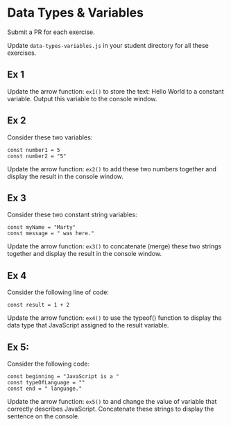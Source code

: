 # Data Types & Variables
Submit a PR for each exercise. 

Update `data-types-variables.js` in your student directory for all these exercises.

## Ex 1
Update the arrow function: `ex1()` to store the text: Hello World to a constant variable.
Output this variable to the console window.

## Ex 2
Consider these two variables:
```
const number1 = 5
const number2 = "5"
```

Update the arrow function: `ex2()` to add these two numbers together and display the result in the console window.

## Ex 3
Consider these two constant string variables:
```
const myName = "Marty"
const message = " was here."
```

Update the arrow function: `ex3()` to concatenate (merge) these two strings together and display the result in the console window.

## Ex 4
Consider the following line of code:
```
const result = 1 + 2
```

Update the arrow function: `ex4()` to use the typeof() function to display the data type that JavaScript assigned to the result variable.


## Ex 5:
Consider the following code:
```
const beginning = "JavaScript is a "
const typeOfLanguage = ""
const end = " language."
```

Update the arrow function: `ex5()` to and change the value of variable that correctly describes JavaScript.  Concatenate these strings to display the sentence on the console.

